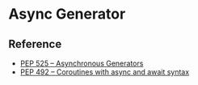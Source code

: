# Async Generator

## Reference
 - [PEP 525 – Asynchronous Generators](https://peps.python.org/pep-0525/)
 - [PEP 492 – Coroutines with async and await syntax](https://peps.python.org/pep-0492/)